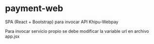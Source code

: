 # payment-web
SPA (React + Bootstrap) para invocar API Khipu-Webpay

Para invocar servicio propio se debe modificar la variable url en archivo app.jsx
